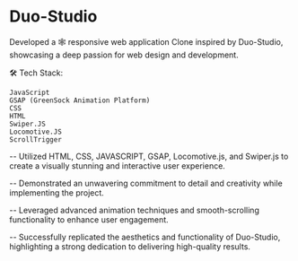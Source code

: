 # Duo-Studio
 Developed a 🕸 responsive web application Clone inspired by Duo-Studio, showcasing a deep passion for web design and development.

🛠️ Tech Stack:

    JavaScript
    GSAP (GreenSock Animation Platform)
    CSS
    HTML
    Swiper.JS
    Locomotive.JS
    ScrollTrigger


-- Utilized HTML, CSS, JAVASCRIPT, GSAP, Locomotive.js, and Swiper.js to create a visually stunning and interactive user experience.

-- Demonstrated an unwavering commitment to detail and creativity while implementing the project.

-- Leveraged advanced animation techniques and smooth-scrolling functionality to enhance user engagement.

-- Successfully replicated the aesthetics and functionality of Duo-Studio, highlighting a strong dedication to delivering high-quality results.
